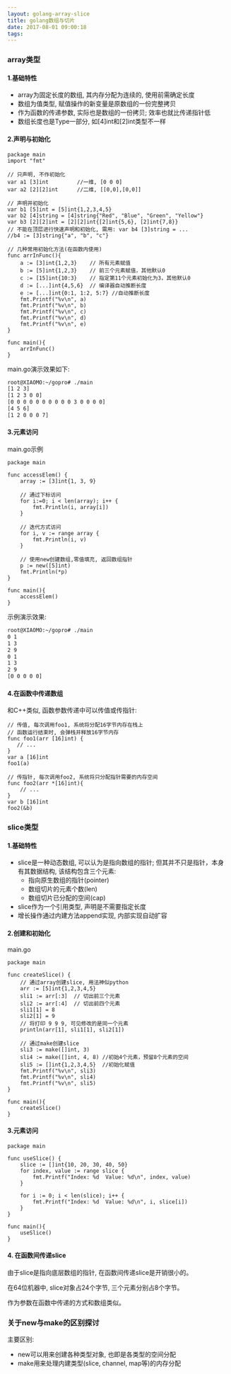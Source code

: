 ```yaml
---
layout: golang-array-slice
title: golang数组与切片
date: 2017-08-01 09:00:18
tags:
---
```


### array类型
#### 1.基础特性
- array为固定长度的数组, 其内存分配为连续的, 使用前需确定长度
- 数组为值类型, 赋值操作的新变量是原数组的一份完整拷贝
- 作为函数的传递参数, 实际也是数组的一份拷贝; 效率也就比传递指针低
- 数组长度也是Type一部分, 如[4]int和[2]int类型不一样

<!--more-->

#### 2.声明与初始化
```golang
package main
import "fmt"

// 只声明, 不作初始化
var a1 [3]int         //一维, [0 0 0]
var a2 [2][2]int      //二维, [[0,0],[0,0]]

// 声明并初始化
var b1 [5]int = [5]int{1,2,3,4,5}
var b2 [4]string = [4]string{"Red", "Blue", "Green", "Yellow"}
var b3 [2][2]int = [2][2]int{[2]int{5,6}, [2]int{7,8}}
// 不能在顶层进行快速声明和初始化, 需用: var b4 [3]string = ...
//b4 := [3]string{"a", "b", "c"}

// 几种常用初始化方法(在函数内使用)
func arrInFunc(){
    a := [3]int{1,2,3}    // 所有元素赋值
    b := [5]int{1,2,3}    // 前三个元素赋值，其他默认0
    c := [15]int{10:3}    // 指定第11个元素初始化为3，其他默认0
    d := [...]int{4,5,6}  // 编译器自动推断长度
    e := [...]int{0:1, 1:2, 5:7} //自动推断长度
    fmt.Printf("%v\n", a)
    fmt.Printf("%v\n", b)
    fmt.Printf("%v\n", c)
    fmt.Printf("%v\n", d)
    fmt.Printf("%v\n", e)
}

func main(){
    arrInFunc()
}
```
main.go演示效果如下:
```bash
root@XIAOMO:~/gopro# ./main
[1 2 3]
[1 2 3 0 0]
[0 0 0 0 0 0 0 0 0 0 3 0 0 0 0]
[4 5 6]
[1 2 0 0 0 7]
```

#### 3.元素访问
main.go示例
```golang
package main

func accessElem() {
    array := [3]int{1, 3, 9}

    // 通过下标访问
    for i:=0; i < len(array); i++ {
        fmt.Println(i, array[i])
    }

    // 迭代方式访问
    for i, v := range array {
        fmt.Println(i, v)
    }

    // 使用new创建数组,零值填充, 返回数组指针
    p := new([5]int)
    fmt.Println(*p)
}

func main(){
    accessElem()
}
```

示例演示效果:
```bash
root@XIAOMO:~/gopro# ./main
0 1
1 3
2 9
0 1
1 3
2 9
[0 0 0 0 0]
```

#### 4.在函数中传递数组
和C++类似, 函数参数传递中可以传值或传指针:


```golang
// 传值, 每次调用foo1, 系统将分配16字节内存在栈上
// 函数运行结束时, 会弹栈并释放16字节内存
func foo1(arr [16]int) {
   // ...
}
var a [16]int
foo1(a)

// 传指针, 每次调用foo2, 系统将只分配指针需要的内存空间
func foo2(arr *[16]int){
    // ...
}
var b [16]int
foo2(&b)
```


### slice类型
#### 1.基础特性
- slice是一种动态数组, 可以认为是指向数组的指针; 但其并不只是指针，本身有其数据结构, 该结构包含三个元素:
  - 指向原生数组的指针(pointer)
  - 数组切片的元素个数(len)
  - 数组切片已分配的空间(cap)
- slice作为一个引用类型, 声明是不需要指定长度
- 增长操作通过内建方法append实现, 内部实现自动扩容

#### 2.创建和初始化
main.go
```golang
package main

func createSlice() {
    // 通过array创建slice, 用法神似python
    arr := [5]int{1,2,3,4,5}
    sli1 := arr[:3]  // 切出前三个元素
    sli2 := arr[:4]  // 切出前四个元素
    sli1[1] = 8
    sli2[1] = 9
    // 将打印 9 9 9, 可见修改的是同一个元素
    println(arr[1], sli1[1], sli2[1])

    // 通过make创建slice
    sli3 := make([]int, 3)
    sli4 := make([]int, 4, 8) //初始4个元素，预留8个元素的空间
    sli5 := []int{1,2,3,4,5}  //初始化赋值
    fmt.Printf("%v\n", sli3)
    fmt.Printf("%v\n", sli4)
    fmt.Printf("%v\n", sli5)
}

func main(){
    createSlice()
}
```
#### 3.元素访问
```golang
package main

func useSlice() {
    slice := []int{10, 20, 30, 40, 50}
    for index, value := range slice {
        fmt.Printf("Index: %d  Value: %d\n", index, value)
    }

    for i := 0; i < len(slice); i++ {
        fmt.Printf("Index: %d  Value: %d\n", i, slice[i])
    }
}

func main(){
    useSlice()
}
```
#### 4. 在函数间传递slice
由于slice是指向底层数组的指针, 在函数间传递slice是开销很小的。

在64位机器中, slice对象占24个字节, 三个元素分别占8个字节。

作为参数在函数中传递的方式和数组类似。

### 关于new与make的区别探讨
主要区别:
- new可以用来创建各种类型对象, 也即是各类型的空间分配
- make用来处理内建类型(slice, channel, map等)的内存分配
